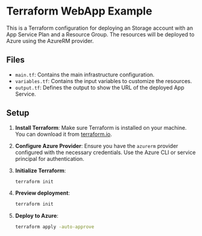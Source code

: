 # Terraform WebApp Example

This is a Terraform configuration for deploying an Storage account with an App Service Plan and a Resource Group. The resources will be deployed to Azure using the AzureRM provider.

## Files

- `main.tf`: Contains the main infrastructure configuration.
- `variables.tf`: Contains the input variables to customize the resources.
- `output.tf`: Defines the output to show the URL of the deployed App Service.

## Setup

1. **Install Terraform**: Make sure Terraform is installed on your machine. You can download it from [terraform.io](https://www.terraform.io/downloads.html).

2. **Configure Azure Provider**:
   Ensure you have the `azurerm` provider configured with the necessary credentials. Use the Azure CLI or service principal for authentication.

3. **Initialize Terraform**:
   ```bash
   terraform init

4. **Preview deployment**:
   ```bash
   terraform init

5. **Deploy to Azure**:
   ```bash
   terraform apply -auto-approve


